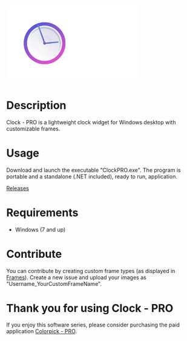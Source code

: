 # <img src="https://raw.githubusercontent.com/jetspiking/ClockPRO/main/Press/Title.png" Width="350">

# Description
Clock - PRO is a lightweight clock widget for Windows desktop with customizable frames.

# Usage
Download and launch the executable "ClockPRO.exe". The program is portable and a standalone (.NET included), ready to run, application.

[Releases](https://github.com/jetspiking/ClockPRO/releases)

# Requirements
- Windows (7 and up)

# Contribute
You can contribute by creating custom frame types (as displayed in [Frames](https://github.com/jetspiking/ClockPRO/Frames)). Create a new issue and upload your images as "Username_YourCustomFrameName".

# Thank you for using Clock - PRO
If you enjoy this software series, please consider purchasing the paid application [Colorpick - PRO](https://store.steampowered.com/app/1388790/Colorpick__PRO).
